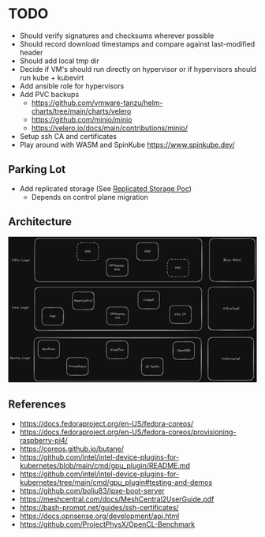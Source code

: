 # TODO

- Should verify signatures and checksums wherever possible
- Should record download timestamps and compare against last-modified header
- Should add local tmp dir
- Decide if VM's should run directly on hypervisor or if hypervisors should run kube + kubevirt
- Add ansible role for hypervisors
- Add PVC backups
  - https://github.com/vmware-tanzu/helm-charts/tree/main/charts/velero
  - https://github.com/minio/minio
  - https://velero.io/docs/main/contributions/minio/
- Setup ssh CA and certificates
- Play around with WASM and SpinKube https://www.spinkube.dev/

## Parking Lot

- Add replicated storage (See [Replicated Storage Poc](docs/replicated-storage-poc.md))
  - Depends on control plane migration

## Architecture

![homelab_architecture](docs/assets/homelab_high-level_architecture.png)

## References

- https://docs.fedoraproject.org/en-US/fedora-coreos/
- https://docs.fedoraproject.org/en-US/fedora-coreos/provisioning-raspberry-pi4/
- https://coreos.github.io/butane/
- https://github.com/intel/intel-device-plugins-for-kubernetes/blob/main/cmd/gpu_plugin/README.md
- https://github.com/intel/intel-device-plugins-for-kubernetes/tree/main/cmd/gpu_plugin#testing-and-demos
- https://github.com/boliu83/ipxe-boot-server
- https://meshcentral.com/docs/MeshCentral2UserGuide.pdf
- https://bash-prompt.net/guides/ssh-certificates/
- https://docs.opnsense.org/development/api.html
- https://github.com/ProjectPhysX/OpenCL-Benchmark
